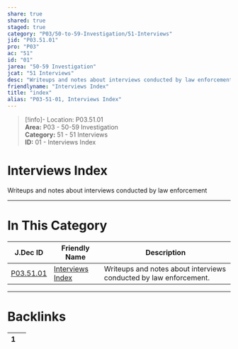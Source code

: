 ```yaml
---  
share: true  
shared: true  
staged: true  
category: "P03/50-to-59-Investigation/51-Interviews"  
jid: "P03.51.01"  
pro: "P03"  
ac: "51"  
id: "01"  
jarea: "50-59 Investigation"  
jcat: "51 Interviews"  
desc: "Writeups and notes about interviews conducted by law enforcement."  
friendlyname: "Interviews Index"  
title: "index"  
alias: "P03-51-01, Interviews Index"  
---  
```

>[!info]- Location: P03.51.01  
>**Area:** P03 - 50-59 Investigation  
>**Category:** 51 - 51 Interviews  
>**ID:** 01 - Interviews Index  
  
# Interviews Index  
  
Writeups and notes about interviews conducted by law enforcement  
   
  
  
---  
# In This Category  
  
| J.Dec ID                                                                               | Friendly Name                                                                                 | Description                                                       |  
| -------------------------------------------------------------------------------------- | --------------------------------------------------------------------------------------------- | ----------------------------------------------------------------- |  
| [P03.51.01](index.md) | [Interviews Index](index.md) | Writeups and notes about interviews conducted by law enforcement. |  
  
  
---  
# Backlinks  
<div><table class="dataview table-view-table"><thead class="table-view-thead"><tr class="table-view-tr-header"><th class="table-view-th"><span></span><span class="dataview small-text">1</span></th><th class="table-view-th"><span></span></th></tr></thead><tbody class="table-view-tbody"></tbody></table></div>